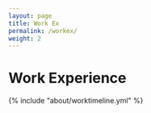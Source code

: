 ```yaml
---
layout: page
title: Work Ex
permalink: /workex/
weight: 2
---
```


# **Work Experience**
<div class="row">
<!-- {% include about/worktimeline.html source=site.data.worktimeline %} -->
{% include "about/worktimeline.yml" %}
</div>
